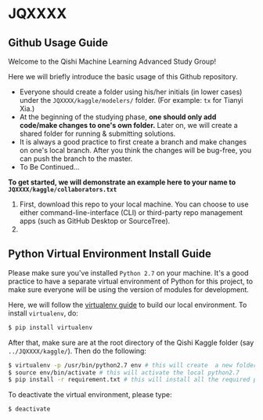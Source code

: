 # JQXXXX

## Github Usage Guide
Welcome to the Qishi Machine Learning Advanced Study Group! 

Here we will briefly introduce the basic usage of this Github repository.

* Everyone should create a folder using his/her initials (in lower cases) under the `JQXXXX/kaggle/modelers/` folder. (For example: `tx` for Tianyi Xia.) 
* At the beginning of the studying phase, **one should only add code/make changes to one's own folder.** Later on, we will create a shared folder for running & submitting solutions.
* It is always a good practice to first create a branch and make changes on one's local branch. After you think the changes will be bug-free, you can push the branch to the master.
* To Be Continued...

**To get started, we will demonstrate an example here to your name to `JQXXXX/kaggle/collaborators.txt`**

1. First, download this repo to your local machine. You can choose to use either command-line-interface (CLI) or third-party repo management apps (such as GitHub Desktop or SourceTree).
2. 



## Python Virtual Environment Install Guide

Please make sure you've installed `Python 2.7` on your machine. It's a good practice to have a separate virtual environment of Python for this project, to make sure everyone will be using the version of modules for development.

Here, we will follow the [virtualenv guide](http://docs.python-guide.org/en/latest/dev/virtualenvs/) to build our local environment. To install `virtualenv`, do:

```bash
$ pip install virtualenv
```

After that, make sure are at the root directory of the Qishi Kaggle folder (say `../JQXXXX/kaggle/`). Then do the following:

```bash
$ virtualenv -p /usr/bin/python2.7 env # this will create  a new folder called env under ../JQXXXX/kaggle/
$ source env/bin/activate # this will activate the local python2.7 
$ pip install -r requirement.txt # this will install all the required packages
```

To deactivate the virtual environment, please type:

```
$ deactivate
```



